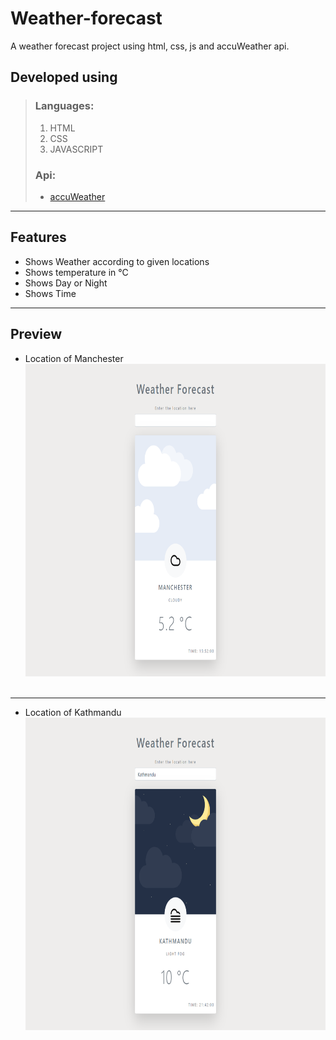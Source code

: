 # Weather-forecast
A weather forecast project using html, css, js and accuWeather api. 

## Developed using 
> ### Languages:<br>
  > 1. HTML
  > 2. CSS
  > 3. JAVASCRIPT<br>
> ### Api: 
  > * [accuWeather](https://developer.accuweather.com/) 
 
***

## Features
* Shows Weather according to given locations
* Shows temperature in °C
* Shows Day or Night 
* Shows Time

***

## Preview
* Location of Manchester
<img src="screenshots/screenshot 1.png" width="100%" height="500"> &nbsp;
***
* Location of Kathmandu
<img src="screenshots/screenshot 2.png" width="100%" height="500"> &nbsp;




